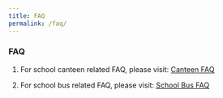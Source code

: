 ```yaml
---
title: FAQ
permalink: /faq/
---
```

### **FAQ**

1. For school canteen related FAQ, please visit: <a href="https://www.moe.gov.sg/faq?categoryid=8B49CE9A2D03495FB7AEF22762F0F579">Canteen FAQ</a>

2. For school bus related FAQ, please visit: <a href="https://www.moe.gov.sg/school-bus-services">School Bus FAQ</a>
